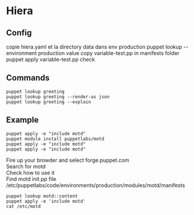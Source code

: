 # Hiera 

## Config
copie hiera.yaml et la directory data dans env production 
puppet lookup --environment production value
copy variable-test.pp in manifests folder
puppet apply variable-test.pp
check 

## Commands
```shell
puppet lookup greeting
puppet lookup greeting --render-as json
puppet lookup greeting --explain
```
## Example
```shell
puppet apply -e "include motd"
puppet module install puppetlabs/motd
puppet apply -e "include motd"
puppet apply -e "include motd"
```
Fire up your browder and select forge.puppet.com  
Search for motd  
Check how to use it  
Find motd init.pp file   
/etc/puppetlabs/code/environments/production/modules/motd/manifests  
```shell
puppet lookup motd::content
puppet apply -e 'include motd'
cat /etc/motd
```